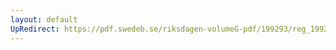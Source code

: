 ```yaml
---
layout: default
UpRedirect: https://pdf.swedeb.se/riksdagen-volumeG-pdf/199293/reg_199293/reg_199293_0319.pdf
---
```

